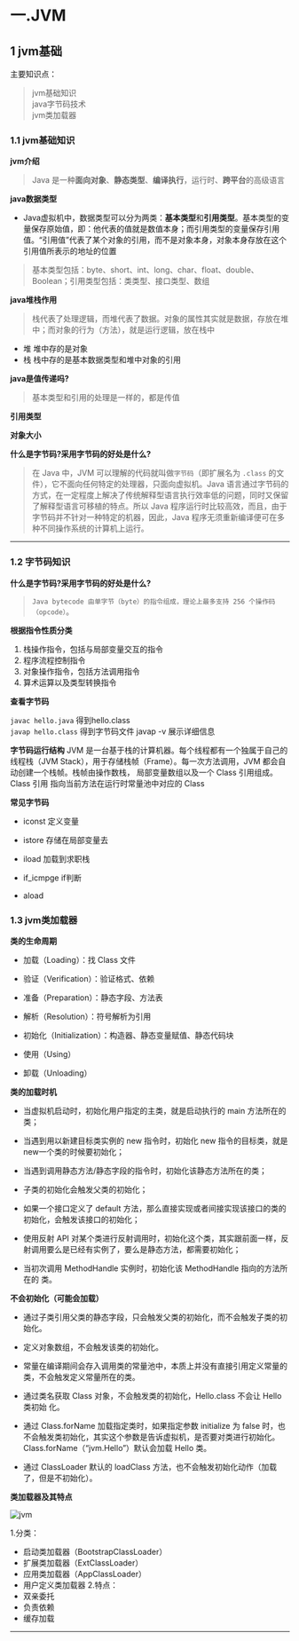 # 一.JVM

##  1  jvm基础
   主要知识点：
>  jvm基础知识    </br>
>  java字节码技术 </br>
>  jvm类加载器    </br>
### 1.1 jvm基础知识
**jvm介绍**
> Java 是一种**面向对象**、**静态类型**、**编译执行**，运行时、**跨平台**的高级语言

**java数据类型**
- Java虚拟机中，数据类型可以分为两类：**基本类型**和**引用类型**。基本类型的变量保存原始值，即：他代表的值就是数值本身；而引用类型的变量保存引用值。“引用值”代表了某个对象的引用，而不是对象本身，对象本身存放在这个引用值所表示的地址的位置

> 基本类型包括：byte、short、int、long、char、float、double、Boolean；引用类型包括：类类型、接口类型、数组  </br>

**java堆栈作用**
> 栈代表了处理逻辑，而堆代表了数据。对象的属性其实就是数据，存放在堆中；而对象的行为（方法），就是运行逻辑，放在栈中
-  堆
   堆中存的是对象 
-  栈
   栈中存的是基本数据类型和堆中对象的引用

**java是值传递吗?**
> 基本类型和引用的处理是一样的，都是传值

**引用类型**

**对象大小**


**什么是字节码?采用字节码的好处是什么?**
> 在 Java 中，JVM 可以理解的代码就叫做`字节码`（即扩展名为 `.class` 的文件），它不面向任何特定的处理器，只面向虚拟机。Java 语言通过字节码的方式，在一定程度上解决了传统解释型语言执行效率低的问题，同时又保留了解释型语言可移植的特点。所以 Java 程序运行时比较高效，而且，由于字节码并不针对一种特定的机器，因此，Java 程序无须重新编译便可在多种不同操作系统的计算机上运行。

---

### 1.2 字节码知识
**什么是字节码?采用字节码的好处是什么?**
> `Java bytecode 由单字节（byte）的指令组成，理论上最多支持 256 个操作码（opcode）`。

**根据指令性质分类**
1. 栈操作指令，包括与局部变量交互的指令
2. 程序流程控制指令
3. 对象操作指令，包括方法调用指令
4. 算术运算以及类型转换指令

**查看字节码** 

`javac hello.java` 得到hello.class </br>
`javap hello.class` 得到字节码文件  javap -v 展示详细信息

**字节码运行结构**
 JVM 是一台基于栈的计算机器。每个线程都有一个独属于自己的线程栈（JVM Stack），用于存储栈帧（Frame）。每一次方法调用，JVM 都会自动创建一个栈帧。栈帧由操作数栈， 局部变量数组以及一个 Class 引用组成。Class 引用 指向当前方法在运行时常量池中对应的 Class

**常见字节码**

- iconst  定义变量

- istore   存储在局部变量去

- iload   加载到求职栈

- if_icmpge  if判断

- aload

### 1.3 jvm类加载器

**类的生命周期**

- 加载（Loading）：找 Class 文件

- 验证（Verification）：验证格式、依赖

- 准备（Preparation）：静态字段、方法表

- 解析（Resolution）：符号解析为引用
 
- 初始化（Initialization）：构造器、静态变量赋值、静态代码块

- 使用（Using）
 
- 卸载（Unloading）


**类的加载时机**

- 当虚拟机启动时，初始化用户指定的主类，就是启动执行的 main 方法所在的类；

- 当遇到用以新建目标类实例的 new 指令时，初始化 new 指令的目标类，就是 new一个类的时候要初始化；

- 当遇到调用静态方法/静态字段的指令时，初始化该静态方法所在的类；

- 子类的初始化会触发父类的初始化；

- 如果一个接口定义了 default 方法，那么直接实现或者间接实现该接口的类的初始化，会触发该接口的初始化；

- 使用反射 API 对某个类进行反射调用时，初始化这个类，其实跟前面一样，反射调用要么是已经有实例了，要么是静态方法，都需要初始化；

- 当初次调用 MethodHandle 实例时，初始化该 MethodHandle 指向的方法所在的
类。


**不会初始化（可能会加载）**

- 通过子类引用父类的静态字段，只会触发父类的初始化，而不会触发子类的初始化。
 
- 定义对象数组，不会触发该类的初始化。

- 常量在编译期间会存入调用类的常量池中，本质上并没有直接引用定义常量的类，不会触发定义常量所在的类。

- 通过类名获取 Class 对象，不会触发类的初始化，Hello.class 不会让 Hello 类初始
化。

- 通过 Class.forName 加载指定类时，如果指定参数 initialize 为 false 时，也不会触发类初始化，其实这个参数是告诉虚拟机，是否要对类进行初始化。Class.forName（“jvm.Hello”）默认会加载 Hello 类。

- 通过 ClassLoader 默认的 loadClass 方法，也不会触发初始化动作（加载了，但是不初始化）。

**类加载器及其特点**
 
![jvm](https://user-images.githubusercontent.com/24818340/124374461-f57dc980-dccd-11eb-868e-45c59c006c79.png)

 1.分类：
- 启动类加载器（BootstrapClassLoader）
- 扩展类加载器（ExtClassLoader）
- 应用类加载器（AppClassLoader）
- 用户定义类加载器
 2.特点：
- 双亲委托
- 负责依赖
- 缓存加载


--- 
